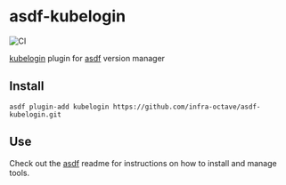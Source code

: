# asdf-kubelogin

![CI](https://github.com/zasdaym/asdf-kubelogin/workflows/test/badge.svg)

[kubelogin](https://github.com/int128/kubelogin) plugin for [asdf](https://github.com/asdf-vm/asdf) version manager

## Install

```
asdf plugin-add kubelogin https://github.com/infra-octave/asdf-kubelogin.git
```

## Use

Check out the [asdf](https://github.com/asdf-vm/asdf) readme for instructions on how to install and manage tools.
